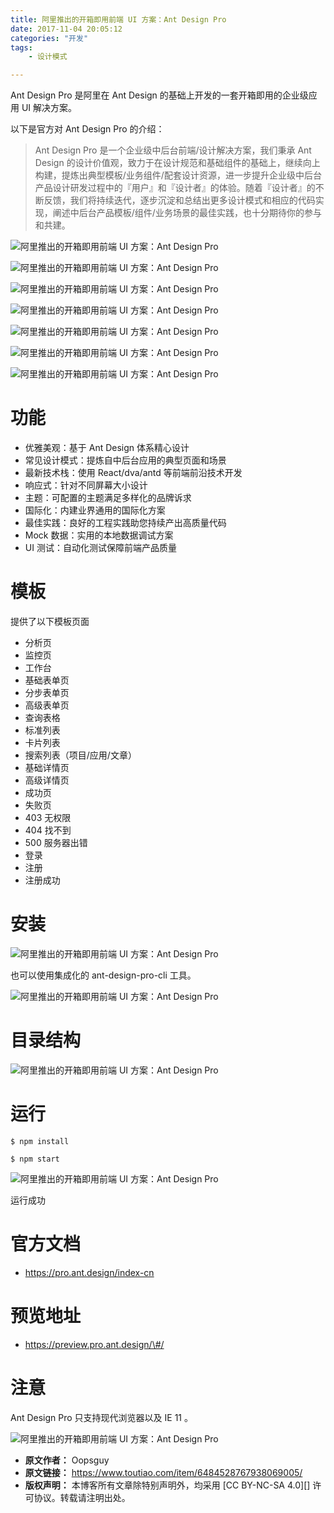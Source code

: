 ```yaml
---
title: 阿里推出的开箱即用前端 UI 方案：Ant Design Pro
date: 2017-11-04 20:05:12
categories: "开发"
tags:
	- 设计模式

---
```


Ant Design Pro 是阿里在 Ant Design 的基础上开发的一套开箱即用的企业级应用 UI 解决方案。

以下是官方对 Ant Design Pro 的介绍：

> Ant Design Pro 是一个企业级中后台前端/设计解决方案，我们秉承 Ant Design 的设计价值观，致力于在设计规范和基础组件的基础上，继续向上构建，提炼出典型模板/业务组件/配套设计资源，进一步提升企业级中后台产品设计研发过程中的『用户』和『设计者』的体验。随着『设计者』的不断反馈，我们将持续迭代，逐步沉淀和总结出更多设计模式和相应的代码实现，阐述中后台产品模板/组件/业务场景的最佳实践，也十分期待你的参与和共建。

![阿里推出的开箱即用前端 UI 方案：Ant Design Pro][UI _Ant Design Pro]

![阿里推出的开箱即用前端 UI 方案：Ant Design Pro][UI _Ant Design Pro 1]

![阿里推出的开箱即用前端 UI 方案：Ant Design Pro][UI _Ant Design Pro 2]

![阿里推出的开箱即用前端 UI 方案：Ant Design Pro][UI _Ant Design Pro 3]

![阿里推出的开箱即用前端 UI 方案：Ant Design Pro][UI _Ant Design Pro 4]

![阿里推出的开箱即用前端 UI 方案：Ant Design Pro][UI _Ant Design Pro 5]

![阿里推出的开箱即用前端 UI 方案：Ant Design Pro][UI _Ant Design Pro 6]

# 功能 #

 *  优雅美观：基于 Ant Design 体系精心设计
 *  常见设计模式：提炼自中后台应用的典型页面和场景
 *  最新技术栈：使用 React/dva/antd 等前端前沿技术开发
 *  响应式：针对不同屏幕大小设计
 *  主题：可配置的主题满足多样化的品牌诉求
 *  国际化：内建业界通用的国际化方案
 *  最佳实践：良好的工程实践助您持续产出高质量代码
 *  Mock 数据：实用的本地数据调试方案
 *  UI 测试：自动化测试保障前端产品质量

# 模板 #

提供了以下模板页面

 *  分析页
 *  监控页
 *  工作台
 *  基础表单页
 *  分步表单页
 *  高级表单页
 *  查询表格
 *  标准列表
 *  卡片列表
 *  搜索列表（项目/应用/文章）
 *  基础详情页
 *  高级详情页
 *  成功页
 *  失败页
 *  403 无权限
 *  404 找不到
 *  500 服务器出错
 *  登录
 *  注册
 *  注册成功

# 安装 #

![阿里推出的开箱即用前端 UI 方案：Ant Design Pro][UI _Ant Design Pro 7]

也可以使用集成化的 ant-design-pro-cli 工具。

![阿里推出的开箱即用前端 UI 方案：Ant Design Pro][UI _Ant Design Pro 8]

# 目录结构 #

![阿里推出的开箱即用前端 UI 方案：Ant Design Pro][UI _Ant Design Pro 9]

# 运行 #

    $ npm install

    $ npm start

![阿里推出的开箱即用前端 UI 方案：Ant Design Pro][UI _Ant Design Pro 10]

运行成功

# 官方文档 #

 *  https://pro.ant.design/index-cn

# 预览地址 #

 *  https://preview.pro.ant.design/\#/

# 注意 #

Ant Design Pro 只支持现代浏览器以及 IE 11 。

![阿里推出的开箱即用前端 UI 方案：Ant Design Pro][UI _Ant Design Pro 11]


[UI _Ant Design Pro]: static/resources/crawler/BZJB-FBVN-AQ2U.jpg
[UI _Ant Design Pro 1]: static/resources/crawler/A6FU-R2B6-B2UZ.jpg
[UI _Ant Design Pro 2]: static/resources/crawler/FVVI-IAQ6-NQ6Z.jpg
[UI _Ant Design Pro 3]: static/resources/crawler/IRRY-7ZIR-RQEN.jpg
[UI _Ant Design Pro 4]: static/resources/crawler/2AU7-ZBFY-NREV.jpg
[UI _Ant Design Pro 5]: static/resources/crawler/NUMR-BMFV-ZMVV.jpg
[UI _Ant Design Pro 6]: static/resources/crawler/677N-QVFM-Q6F3.jpg
[UI _Ant Design Pro 7]: static/resources/crawler/AJ2M-NJJR-ZRYF.jpg
[UI _Ant Design Pro 8]: static/resources/crawler/RF2M-BVRR-AREF.jpg
[UI _Ant Design Pro 9]: static/resources/crawler/QARZ-IVZI-YA7F.jpg
[UI _Ant Design Pro 10]: static/resources/crawler/67JI-I2NV-FEQI.jpg
[UI _Ant Design Pro 11]: static/resources/crawler/EYRZ-RQRA-EUB3.jpg
 *  **原文作者：** Oopsguy
 *  **原文链接：** https://www.toutiao.com/item/6484528767938069005/
 *  **版权声明：** 本博客所有文章除特别声明外，均采用 [CC BY-NC-SA 4.0][] 许可协议。转载请注明出处。
